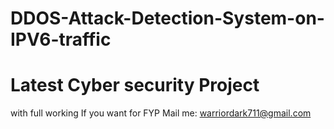# DDOS-Attack-Detection-System-on-IPV6-traffic
# Latest Cyber security Project
with full working
If you want for FYP
Mail me: warriordark711@gmail.com

